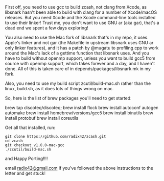 First off, you need to use gcc to build zcash, not clang from Xcode,
as libsnark hasn't been able to build with clang for a number of 
Xcode/macOS releases. But you need Xcode and the Xcode command-line
tools installed to use their linker! Trust me, you don't want to use
GNU ar (aka gar), that's a dead end we spent a few days exploring!

You also need to use the Mac fork of libsnark that's in my repo,
it uses Apple's linker and not gar (the Makefile in upstream libsnark
uses GNU ar only linker features), and it has a patch by @mugatu
to profiling.cpp to work around the Mac's lack of a gettime function
that libsnark uses. And you have to build without openmp support, unless
you want to build gcc5 from source with openmp support, which takes
forever and a day, and I haven't done. All of this is taken care of
in depends/packages/libsnark.mk in my fork.

Also, you need to use my build script zcutil/build-mac.sh rather
than the linux, build.sh, as it does lots of things wrong on mac.

So, here is the list of brew packages you'll need to get started:

brew tap discoteq/discoteq; brew install flock
brew install autoconf autogen automake
brew install homebrew/versions/gcc5
brew install binutils
brew install protobuf
brew install coreutils

Get all that installed, run:

```
git clone https://github.com/radix42/zcash.git
cd zcash
git checkout v1.0.0-mac-gcc
./zcutil/build-mac.sh
```

and Happy Porting!!!!

email radix42@gmail.com if you've followed the above
instructions to the letter and get stuck!
